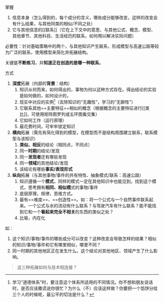 掌握
1. 信息本身（怎么得到的，每个成分的含义，哪些成分能够改变，这样的改变会有什么结果，与其他同类的相似/不同之处）
2. 它与其他信息的[[联系]]（它在上下文中的意思、与其他公式、概念、模型、其他章节、其他科目、生活经历的联系，如何用以解决实际问题）

必要性：针对基础策略中的两个，与其他知识产生联系，形成模型与高速公路等较为广泛的联系，使用模型来简化并拓展结构。

关键是**不断练习**，并**知道正在创造的是哪一种联系**。

方式
1. **深度**拓展（内部的**背景**：结构）
	1. 知识从何而来，如何得出的，事物为何以这种方式存在。得出结论的实验是如何做的，如何设计的，
	2. 现实中对应的实例[^1]（去除知识的“无趣性”，学习的“无聊性”）
	4. 它联系其他==主要特征==相似的概念（根据概念的主要特征进行[[类比]]，可使用矩阵图罗列或五环图看交集）
	5. 它如何工作（运行原理）
	6. 最花费时间，可牢牢锁定知识
2. **横向**拓展（需先有简化得到的模型，在模型而不是结构周围建立联系，联系模型与该知识）
	1. **类似、相反**的结论（相同点，不同点）
	2. 同一**时期**的结论/发现
	3. 同一**发现者**还有哪些发现
	4. 同一**领域**的其他结论/发现
	5. 该结论有哪些**事实/表现形式**
3. **纵向**拓展（与其他事物/事件的共有特性、抽象模式/联系：高速公路）
	1. 知识遵循一个**模式**，同样的模式一定在其他知识中也能见到。找到这个模式，思考拥有**相同、相似模**式的事物/事件
	2.  底层原理，规律，思维方式。
	3. 最有==难度==、==创造性==。如：将一个公式与一个自然事件联系起来。一个公式与水的流动有什么联系？与驾驶汽车有什么联系？能不能找到它和一个**看起来完全不相关**的东西的类似之处？
	4. 比喻，内在化

如：
1. 这个知识/事物/事件的哪些成分可以改变？这种改变会导致怎样的结果？相似的知识/事物/事件和它有哪里相似，哪里不同？
2. 同一时期的其他地区正在发生什么。这个结论对其他地区、领域产生了什么影响。

> 这三种拓展如何与技术相连接？

[^1]: 学习“道德体系”时，要注意这个体系所适用的不同情况。你不想和朋友说话时，是否应该撒谎说你很忙？为什么（不）应该这样做？你要把一个馅饼分给三个人的时候呢，最公平的切法是什么？